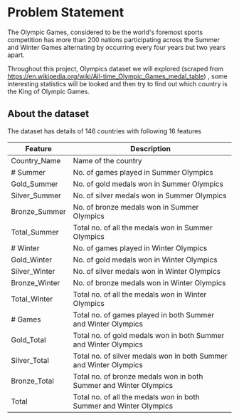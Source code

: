 <h1>Problem Statement</h1>

The Olympic Games, considered to be the world's foremost sports competition has more than 200 nations participating across the Summer and Winter Games alternating by occurring every four years but two years apart.

Throughout this project, Olympics dataset we will explored (scraped from https://en.wikipedia.org/wiki/All-time_Olympic_Games_medal_table) , some interesting statistics will be looked and then try to find out which country is the King of Olympic Games. 

<h2>About the dataset</h2>
The dataset has details of 146 countries with following 16 features

|Feature |	Description|
|---|---|
|Country_Name |	Name of the country|
|# Summer |	No. of games played in Summer Olympics|
|Gold_Summer |	No. of gold medals won in Summer Olympics|
|Silver_Summer |	No. of silver medals won in Summer Olympics|
|Bronze_Summer |	No. of bronze medals won in Summer Olympics|
|Total_Summer |	Total no. of all the medals won in Summer Olympics|
|# Winter |	No. of games played in Winter Olympics|
|Gold_Winter |	No. of gold medals won in Winter Olympics|
|Silver_Winter |	No. of silver medals won in Winter Olympics|
|Bronze_Winter |	No. of bronze medals won in Winter Olympics|
|Total_Winter |	Total no. of all the medals won in Winter Olympics|
|# Games |	Total no. of games played in both Summer and Winter Olympics|
|Gold_Total |	Total no. of gold medals won in both Summer and Winter Olympics|
|Silver_Total |	Total no. of silver medals won in both Summer and Winter Olympics|
|Bronze_Total |	Total no. of bronze medals won in both Summer and Winter Olympics|
|Total |	Total no. of all the medals won in both Summer and Winter Olympics|
